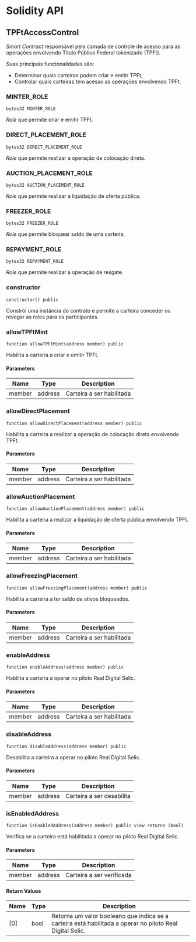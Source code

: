 # Solidity API

## TPFtAccessControl

_Smart Contract_ responsável pela camada de controle de acesso para as operações envolvendo Título Público Federal tokenizado (TPFt).

Suas principais funcionalidades são:
- Determinar quais carteiras podem criar e emitir TPFt,
- Controlar quais carteiras tem acesso as operações envolvendo TPFt.

### MINTER_ROLE

```solidity
bytes32 MINTER_ROLE
```

_Role_ que permite criar e emitir TPFt.

### DIRECT_PLACEMENT_ROLE

```solidity
bytes32 DIRECT_PLACEMENT_ROLE
```

_Role_ que permite realizar a operação de colocação direta.

### AUCTION_PLACEMENT_ROLE

```solidity
bytes32 AUCTION_PLACEMENT_ROLE
```

_Role_ que permite realizar a liquidação de oferta pública.

### FREEZER_ROLE

```solidity
bytes32 FREEZER_ROLE
```

_Role_ que permite bloquear saldo de uma carteira.

### REPAYMENT_ROLE

```solidity
bytes32 REPAYMENT_ROLE
```

_Role_ que permite realizar a operação de resgate.

### constructor

```solidity
constructor() public
```

Constrói uma instância do contrato e permite a carteira conceder ou revogar 
as roles para os participantes.

### allowTPFtMint

```solidity
function allowTPFtMint(address member) public
```

Habilita a carteira a criar e emitir TPFt.

#### Parameters

| Name | Type | Description |
| ---- | ---- | ----------- |
| member | address | Carteira a ser habilitada |

### allowDirectPlacement

```solidity
function allowDirectPlacement(address member) public
```

Habilita a carteira a realizar a operação de colocação direta envolvendo TPFt.

#### Parameters

| Name | Type | Description |
| ---- | ---- | ----------- |
| member | address | Carteira a ser habilitada |

### allowAuctionPlacement

```solidity
function allowAuctionPlacement(address member) public
```

Habilita a carteira a realizar a liquidação de oferta pública envolvendo TPFt.

#### Parameters

| Name | Type | Description |
| ---- | ---- | ----------- |
| member | address | Carteira a ser habilitada |

### allowFreezingPlacement

```solidity
function allowFreezingPlacement(address member) public
```

Habilita a carteira a ter saldo de ativos bloqueados.

#### Parameters

| Name | Type | Description |
| ---- | ---- | ----------- |
| member | address | Carteira a ser habilitada |

### enableAddress

```solidity
function enableAddress(address member) public
```

Habilita a carteira a operar no piloto Real Digital Selic.

#### Parameters

| Name | Type | Description |
| ---- | ---- | ----------- |
| member | address | Carteira a ser habilitada |

### disableAddress

```solidity
function disableAddress(address member) public
```

Desabilita a carteira a operar no piloto Real Digital Selic.

#### Parameters

| Name | Type | Description |
| ---- | ---- | ----------- |
| member | address | Carteira a ser desabilita |

### isEnabledAddress

```solidity
function isEnabledAddress(address member) public view returns (bool)
```

Verifica se a carteira está habilitada a operar no piloto Real Digital Selic.

#### Parameters

| Name | Type | Description |
| ---- | ---- | ----------- |
| member | address | Carteira a ser verificada |

#### Return Values

| Name | Type | Description |
| ---- | ---- | ----------- |
| [0] | bool | Retorna um valor booleano que indica se a carteira está habilitada a operar no piloto Real Digital Selic. |

